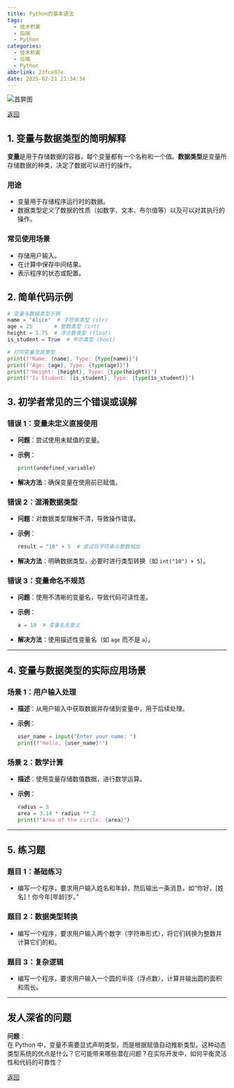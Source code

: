 ```yaml
---
title: Python的基本语法
tags:
  - 技术积累
  - 后端
  - Python
categories:
  - 技术积累
  - 后端
  - Python
abbrlink: 23fce97e
date: 2025-02-21 21:34:34
---
```


![首屏图](https://z3.ax1x.com/2021/03/15/6BreZF.jpg)

<!-- more -->

[返回](/archives/202502214537ccef/#Day-1-2：Python-基础语法)

## 1. 变量与数据类型的简明解释

**变量**是用于存储数据的容器，每个变量都有一个名称和一个值。**数据类型**是变量所存储数据的种类，决定了数据可以进行的操作。

### 用途

- 变量用于存储程序运行时的数据。
- 数据类型定义了数据的性质（如数字、文本、布尔值等）以及可以对其执行的操作。

### 常见使用场景

- 存储用户输入。
- 在计算中保存中间结果。
- 表示程序的状态或配置。

## 2. 简单代码示例

```python
# 变量与数据类型示例
name = "Alice"  # 字符串类型 (str)
age = 25       # 整数类型 (int)
height = 1.75  # 浮点数类型 (float)
is_student = True  # 布尔类型 (bool)

# 打印变量及其类型
print(f"Name: {name}, Type: {type(name)}")
print(f"Age: {age}, Type: {type(age)}")
print(f"Height: {height}, Type: {type(height)}")
print(f"Is Student: {is_student}, Type: {type(is_student)}")
```

## 3. 初学者常见的三个错误或误解

### 错误 1：变量未定义直接使用

- **问题**：尝试使用未赋值的变量。
- **示例**：

  ```python
  print(undefined_variable)
  ```

- **解决方法**：确保变量在使用前已赋值。

### 错误 2：混淆数据类型

- **问题**：对数据类型理解不清，导致操作错误。
- **示例**：

  ```python
  result = "10" + 5  # 尝试将字符串与整数相加
  ```

- **解决方法**：明确数据类型，必要时进行类型转换（如 `int("10") + 5`）。

### 错误 3：变量命名不规范

- **问题**：使用不清晰的变量名，导致代码可读性差。
- **示例**：

  ```python
  a = 10  # 变量名无意义
  ```

- **解决方法**：使用描述性变量名（如 `age` 而不是 `a`）。

---

## 4. 变量与数据类型的实际应用场景

### 场景 1：用户输入处理

- **描述**：从用户输入中获取数据并存储到变量中，用于后续处理。
- **示例**：

  ```python
  user_name = input("Enter your name: ")
  print(f"Hello, {user_name}!")
  ```

### 场景 2：数学计算

- **描述**：使用变量存储数值数据，进行数学运算。
- **示例**：

  ```python
  radius = 5
  area = 3.14 * radius ** 2
  print(f"Area of the circle: {area}")
  ```

---

## 5. 练习题

### 题目 1：基础练习

- 编写一个程序，要求用户输入姓名和年龄，然后输出一条消息，如“你好，[姓名]！你今年[年龄]岁。”

### 题目 2：数据类型转换

- 编写一个程序，要求用户输入两个数字（字符串形式），将它们转换为整数并计算它们的和。

### 题目 3：复杂逻辑

- 编写一个程序，要求用户输入一个圆的半径（浮点数），计算并输出圆的面积和周长。

---

## 发人深省的问题

**问题**：  
在 Python 中，变量不需要显式声明类型，而是根据赋值自动推断类型。这种动态类型系统的优点是什么？它可能带来哪些潜在问题？在实际开发中，如何平衡灵活性和代码的可靠性？

[返回](/archives/202502214537ccef/#Day-1-2：Python-基础语法)
